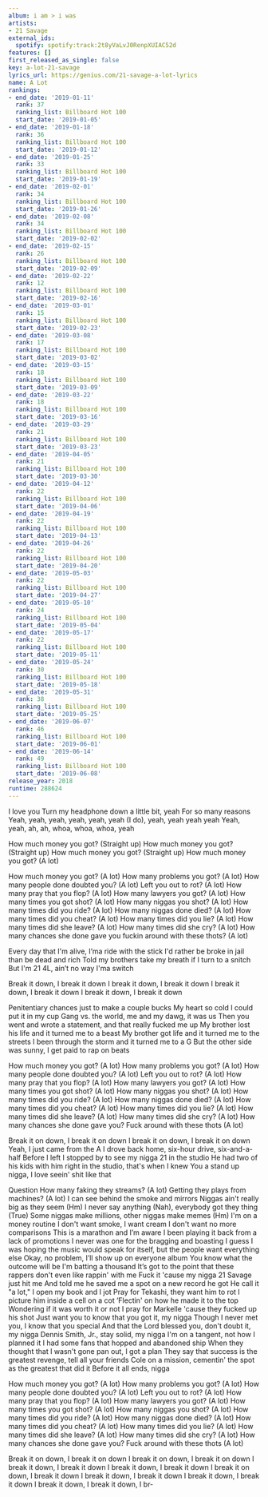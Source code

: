 ```yaml
---
album: i am > i was
artists:
- 21 Savage
external_ids:
  spotify: spotify:track:2t8yVaLvJ0RenpXUIAC52d
features: []
first_released_as_single: false
key: a-lot-21-savage
lyrics_url: https://genius.com/21-savage-a-lot-lyrics
name: A Lot
rankings:
- end_date: '2019-01-11'
  rank: 37
  ranking_list: Billboard Hot 100
  start_date: '2019-01-05'
- end_date: '2019-01-18'
  rank: 36
  ranking_list: Billboard Hot 100
  start_date: '2019-01-12'
- end_date: '2019-01-25'
  rank: 33
  ranking_list: Billboard Hot 100
  start_date: '2019-01-19'
- end_date: '2019-02-01'
  rank: 34
  ranking_list: Billboard Hot 100
  start_date: '2019-01-26'
- end_date: '2019-02-08'
  rank: 34
  ranking_list: Billboard Hot 100
  start_date: '2019-02-02'
- end_date: '2019-02-15'
  rank: 26
  ranking_list: Billboard Hot 100
  start_date: '2019-02-09'
- end_date: '2019-02-22'
  rank: 12
  ranking_list: Billboard Hot 100
  start_date: '2019-02-16'
- end_date: '2019-03-01'
  rank: 15
  ranking_list: Billboard Hot 100
  start_date: '2019-02-23'
- end_date: '2019-03-08'
  rank: 17
  ranking_list: Billboard Hot 100
  start_date: '2019-03-02'
- end_date: '2019-03-15'
  rank: 18
  ranking_list: Billboard Hot 100
  start_date: '2019-03-09'
- end_date: '2019-03-22'
  rank: 18
  ranking_list: Billboard Hot 100
  start_date: '2019-03-16'
- end_date: '2019-03-29'
  rank: 21
  ranking_list: Billboard Hot 100
  start_date: '2019-03-23'
- end_date: '2019-04-05'
  rank: 21
  ranking_list: Billboard Hot 100
  start_date: '2019-03-30'
- end_date: '2019-04-12'
  rank: 22
  ranking_list: Billboard Hot 100
  start_date: '2019-04-06'
- end_date: '2019-04-19'
  rank: 22
  ranking_list: Billboard Hot 100
  start_date: '2019-04-13'
- end_date: '2019-04-26'
  rank: 22
  ranking_list: Billboard Hot 100
  start_date: '2019-04-20'
- end_date: '2019-05-03'
  rank: 22
  ranking_list: Billboard Hot 100
  start_date: '2019-04-27'
- end_date: '2019-05-10'
  rank: 24
  ranking_list: Billboard Hot 100
  start_date: '2019-05-04'
- end_date: '2019-05-17'
  rank: 22
  ranking_list: Billboard Hot 100
  start_date: '2019-05-11'
- end_date: '2019-05-24'
  rank: 30
  ranking_list: Billboard Hot 100
  start_date: '2019-05-18'
- end_date: '2019-05-31'
  rank: 38
  ranking_list: Billboard Hot 100
  start_date: '2019-05-25'
- end_date: '2019-06-07'
  rank: 46
  ranking_list: Billboard Hot 100
  start_date: '2019-06-01'
- end_date: '2019-06-14'
  rank: 49
  ranking_list: Billboard Hot 100
  start_date: '2019-06-08'
release_year: 2018
runtime: 288624
---
```

I love you
Turn my headphone down a little bit, yeah
For so many reasons
Yeah, yeah, yeah, yeah, yeah, yeah (I do), yeah, yeah yeah yeah
Yeah, yeah, ah, ah, whoa, whoa, whoa, yeah


How much money you got? (Straight up)
How much money you got? (Straight up)
How much money you got? (Straight up)
How much money you got? (A lot)


How much money you got? (A lot)
How many problems you got? (A lot)
How many people done doubted you? (A lot)
Left you out to rot? (A lot)
How many pray that you flop? (A lot)
How many lawyers you got? (A lot)
How many times you got shot? (A lot)
How many niggas you shot? (A lot)
How many times did you ride? (A lot)
How many niggas done died? (A lot)
How many times did you cheat? (A lot)
How many times did you lie? (A lot)
How many times did she leave? (A lot)
How many times did she cry? (A lot)
How many chances she done gave you fuckin around with these thots? (A lot)


Every day that I'm alive, I’ma ride with the stick
I'd rather be broke in jail than be dead and rich
Told my brothers take my breath if I turn to a snitch
But I'm 21 4L, ain’t no way I'ma switch


Break it down, I break it down
I break it down, I break it down
I break it down, I break it down
I break it down, I break it down


Penitentiary chances just to make a couple bucks
My heart so cold I could put it in my cup
Gang vs. the world, me and my dawg, it was us
Then you went and wrote a statement, and that really fucked me up
My brother lost his life and it turned me to a beast
My brother got life and it turned me to the streets
I been through the storm and it turned me to a G
But the other side was sunny, I get paid to rap on beats


How much money you got? (A lot)
How many problems you got? (A lot)
How many people done doubted you? (A lot)
Left you out to rot? (A lot)
How many pray that you flop? (A lot)
How many lawyers you got? (A lot)
How many times you got shot? (A lot)
How many niggas you shot? (A lot)
How many times did you ride? (A lot)
How many niggas done died? (A lot)
How many times did you cheat? (A lot)
How many times did you lie? (A lot)
How many times did she leave? (A lot)
How many times did she cry? (A lot)
How many chances she done gave you?
Fuck around with these thots (A lot)


Break it on down, I break it on down
I break it on down, I break it on down
Yeah, I just came from the A
I drove back home, six-hour drive, six-and-a-half
Before I left I stopped by to see my nigga 21 in the studio
He had two of his kids with him right in the studio, that's when I knew
You a stand up nigga, I love seein' shit like that


Question
How many faking they streams? (A lot)
Getting they plays from machines? (A lot)
I can see behind the smoke and mirrors
Niggas ain't really big as they seem (Hm)
I never say anything (Nah), everybody got they thing (True)
Some niggas make millions, other niggas make memes (Hm)
I'm on a money routine
I don't want smoke, I want cream
I don't want no more comparisons
This is a marathon and I’m aware
I been playing it back from a lack of promotions
I never was one for the bragging and boasting
I guess I was hoping the music would speak for itself, but the people want everything else
Okay, no problem, I’ll show up on everyone album
You know what the outcome will be
I'm batting a thousand
It’s got to the point that these rappers don't even like rappin' with me
Fuck it 'cause my nigga 21 Savage just hit me
And told me he saved me a spot on a new record he got
He call it "a lot," I open my book and I jot
Pray for Tekashi, they want him to rot
I picture him inside a cell on a cot
’Flectin' on how he made it to the top
Wondering if it was worth it or not
I pray for Markelle 'cause they fucked up his shot
Just want you to know that you got it, my nigga
Though I never met you, I know that you special
And that the Lord blessed you, don't doubt it, my nigga
Dennis Smith, Jr., stay solid, my nigga
I'm on a tangent, not how I planned it
I had some fans that hopped and abandoned ship
When they thought that I wasn't gone pan out, I got a plan
They say that success is the greatest revenge, tell all your friends
Cole on a mission, cementin' the spot as the greatest that did it
Before it all ends, nigga


How much money you got? (A lot)
How many problems you got? (A lot)
How many people done doubted you? (A lot)
Left you out to rot? (A lot)
How many pray that you flop? (A lot)
How many lawyers you got? (A lot)
How many times you got shot? (A lot)
How many niggas you shot? (A lot)
How many times did you ride? (A lot)
How many niggas done died? (A lot)
How many times did you cheat? (A lot)
How many times did you lie? (A lot)
How many times did she leave? (A lot)
How many times did she cry? (A lot)
How many chances she done gave you?
Fuck around with these thots (A lot)


Break it on down, I break it on down
I break it on down, I break it on down
I break it down, I break it down
I break it down, I break it down
I break it on down, I break it down
I break it down, I break it down
I break it down, I break it down
I break it down, I break it down, I br-
